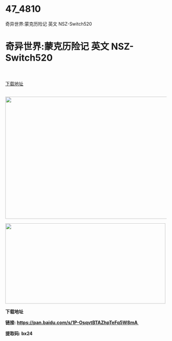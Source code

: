 # 47_4810
奇异世界:蒙克历险记 英文 NSZ-Switch520
# 奇异世界:蒙克历险记 英文 NSZ-Switch520
 <br/></br>
[下载地址](https://www.switch520.cc/article/4810 "下载地址")
<br/></br>

<p><img src="https://s1.ax1x.com/2020/05/17/Y2DDEQ.md.jpg" width="520" height="380"></p>
<p><img loading="lazy" src="https://s1.ax1x.com/2020/05/17/Y2DOKK.md.jpg" width="500" height="250"></p>
<p><strong><span>下载地址</span></strong></p>
<p><strong><span><span style="font-size: 16px;font-weight: 700"></span>链接: </span></strong><a href="https://pan.baidu.com/s/1P-OsqvtBTAZhpTeFq5W8mA" target="_self" style="text-decoration: underline" rel="noopener noreferrer"><strong><span>https://pan.baidu.com/s/1P-OsqvtBTAZhpTeFq5W8mA&nbsp;</span></strong></a></p>
<p><strong><span>提取码: bx24</span></strong><span style="font-family: Tahoma,"></span></p>
